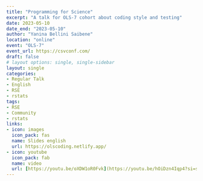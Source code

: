 ```yaml
---
title: "Programming for Science"
excerpt: "A talk for OLS-7 cohort about coding style and testing"
date: 2023-05-10
date_end: "2023-05-10"
author: "Yanina Bellini Saibene"
location: "online"
event: "OLS-7" 
event_url: https://csvconf.com/
draft: false
# layout options: single, single-sidebar
layout: single
categories:
- Regular Talk
- English
- RSE
- rstats
tags:
- RSE
- Community
- rstats
links:
- icon: images
  icon_pack: fas
  name: Slides english
  url: https://olscoding.netlify.app/
- icon: youtube
  icon_pack: fab
  name: video 
  url: [https://youtu.be/oXDW1oR0Fvk](https://youtu.be/hOiDzn4Iqp4?si=s9Xo9Ub2YMOsGKKM&t=2908)https://youtu.be/hOiDzn4Iqp4?si=s9Xo9Ub2YMOsGKKM&t=2908  
---
```


